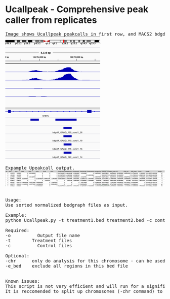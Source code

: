 # Ucallpeak -  Comprehensive peak caller from replicates

<pre>
Image shows Ucallpeak peakcalls in first row, and MACS2 bdgdiff calls with different stringency settings.
<img src="https://raw.githubusercontent.com/StefanKurtenbach/Ucallpeak/master/Example%20peak%20calling.png" width="300">

Expample Upeakcall output.
<img src="https://raw.githubusercontent.com/StefanKurtenbach/Ucallpeak/master/sample%20table.png" width="800">


Usage:
Use sorted normalized bedgraph files as input.

Example:
python Ucallpeak.py -t treatment1.bed treatment2.bed -c control1.bdg control2.bdg control3.bdg -o output.txt

Required:
-o		    Output file name
-t        Treatment files
-c		    Control files

Optional:
-chr      only do analysis for this chromosome - can be used to parallelize the script
-e_bed    exclude all regions in this bed file
  

Known issues:
This script is not very efficient and will run for a significant time. 
It is reccomended to split up chromosomes (-chr command) to paralellize and speed up the analysis.

</pre>
